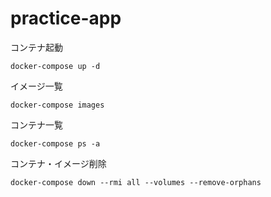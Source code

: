 # practice-app


コンテナ起動
```
docker-compose up -d
```

イメージ一覧
```
docker-compose images
```

コンテナ一覧
```
docker-compose ps -a 
```

コンテナ・イメージ削除
```
docker-compose down --rmi all --volumes --remove-orphans
```
